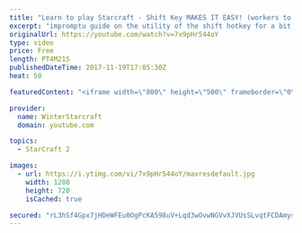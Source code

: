 ```yaml
---
title: "Learn to play Starcraft - Shift Key MAKES IT EASY! (workers to gas, waypoints, ctrl grps, moving)"
excerpt: "impromptu guide on the utility of the shift hotkey for a bit of everything"
originalUrl: https://youtube.com/watch?v=7x9pHr544oY
type: video
price: Free
length: PT4M21S
publishedDateTime: 2017-11-19T17:05:30Z
heat: 50

featuredContent: "<iframe width=\"800\" height=\"500\" frameborder=\"0\" src=\"https://www.youtube.com/embed/7x9pHr544oY\" allow=\"accelerometer; autoplay; encrypted-media; gyroscope; picture-in-picture\" allowfullscreen></iframe>"

provider:
  name: WinterStarcraft
  domain: youtube.com

topics:
  - StarCraft 2

images:
  - url: https://i.ytimg.com/vi/7x9pHr544oY/maxresdefault.jpg
    width: 1280
    height: 720
    isCached: true

secured: "rL3hSf4Gpx7jHDeWFEu0OgPcKA598uV+Lqd3wOvwNGVvXJVUsSLvqtFCDAmysOPxkg/hLCrKNxvTTx3S15BxwoWPgdnKTZufXTwjvNwipBWl3wsqul6fSv7mdwK3gixst1Z0c93ZnpfB97bbfeWSppVQ4ZM5FjHwVNuTYoMyALykGMSgJI44WH1EE3RJOU6DwRFjRox54jO+4SjycSmq4HG6W5s7KM4uoS3pKdRwonF9UaPoo0Ig67ukFK+sMxNIY4e0HcSvSXFN8rGRrCMJoBkJ9aqkUzDzk81WE0/zh6JFl7zN164HqwW2rdY3asErZ8nbkwi2/B1F+tprbek0xH6lRgE4UjW6xFZKz4/52guRmkuSX0Pxiaglg14kXrGODP/1pLejx6777iTE1wCj6qCjZ+xE3ZBwNMLP0lpoH2w=;IyEr9yIrC7R28YFaG+O9Xg=="
---
```



